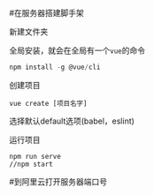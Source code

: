 #在服务器搭建脚手架

新建文件夹

全局安装，就会在全局有一个`vue`的命令
```js
npm install -g @vue/cli
```

创建项目
```
vue create [项目名字]
```
选择默认default选项(babel，eslint)

运行项目
```
npm run serve
//npm start
```

#到阿里云打开服务器端口号


